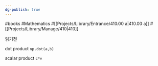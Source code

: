 ```yaml
---
dg-publish: true
---
```

#books #Mathematics #[[Projects/Library/Entrance/410.00 a\|410.00 a]] #[[Projects/Library/Manage/410\|410]] 


읽기전






dot product
`np.dot(a,b)`

scalar product
`c*v`



